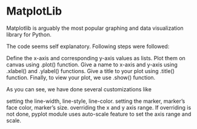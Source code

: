# MatplotLib
Matplotlib is arguably the most popular graphing and data visualization library for Python.

The code seems self explanatory. Following steps were followed:

Define the x-axis and corresponding y-axis values as lists.
Plot them on canvas using .plot() function.
Give a name to x-axis and y-axis using .xlabel() and .ylabel() functions.
Give a title to your plot using .title() function.
Finally, to view your plot, we use .show() function.

As you can see, we have done several customizations like

setting the line-width, line-style, line-color.
setting the marker, marker’s face color, marker’s size.
overriding the x and y axis range. If overriding is not done, pyplot module uses auto-scale feature to set the axis range and scale.
